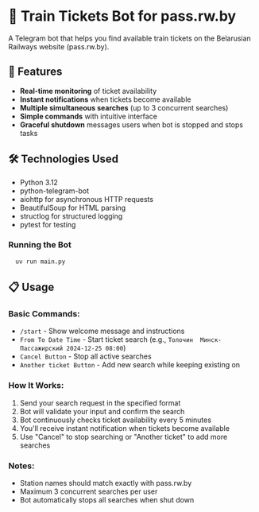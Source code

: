 # 🚂 Train Tickets Bot for pass.rw.by

A Telegram bot that helps you find available train tickets on the Belarusian Railways website (pass.rw.by).

## 🌟 Features

- **Real-time monitoring** of ticket availability
- **Instant notifications** when tickets become available
- **Multiple simultaneous searches** (up to 3 concurrent searches)
- **Simple commands** with intuitive interface
- **Graceful shutdown** messages users when bot is stopped and stops tasks

## 🛠 Technologies Used

- Python 3.12
- python-telegram-bot
- aiohttp for asynchronous HTTP requests
- BeautifulSoup for HTML parsing
- structlog for structured logging
- pytest for testing

### Running the Bot

```bash
  uv run main.py
```

## 📋 Usage

### Basic Commands:

- `/start` - Show welcome message and instructions
- `From To Date Time` - Start ticket search (e.g., `Толочин  Минск-Пассажирский 2024-12-25 08:00`)
- `Cancel Button` - Stop all active searches
- `Another ticket Button` - Add new search while keeping existing on

### How It Works:

1. Send your search request in the specified format
2. Bot will validate your input and confirm the search
3. Bot continuously checks ticket availability every 5 minutes
4. You'll receive instant notification when tickets become available
5. Use "Cancel" to stop searching or "Another ticket" to add more searches

### Notes:

- Station names should match exactly with pass.rw.by
- Maximum 3 concurrent searches per user
- Bot automatically stops all searches when shut down